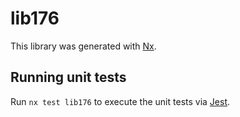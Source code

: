 # lib176

This library was generated with [Nx](https://nx.dev).


## Running unit tests

Run `nx test lib176` to execute the unit tests via [Jest](https://jestjs.io).


